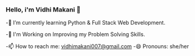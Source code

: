 ###    Hello, i'm Vidhi Makani 👋

-🌱 I’m currently learning Python & Full Stack Web Development.

-🎯 I'm Working on Improving my Problem Solving Skills.

-📫 How to reach me: vidhimakani007@gmail.com
-😄 Pronouns: she/her

<!--
**vidhimakani74/vidhimakani74** is a ✨ _special_ ✨ repository because its `README.md` (this file) appears on your GitHub profile.

Here are some ideas to get you started:

- 🔭 I’m currently working on ...
- 🌱 I’m currently learning java.
- 👯 I’m looking to collaborate on ...
- 🤔 I’m looking for help with ...
- 💬 Ask me about ...
- 📫 How to reach me: ...
- 😄 Pronouns: she/her
- ⚡ Fun fact: ...
-->

